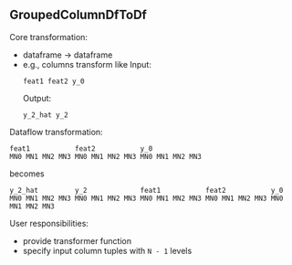 ## GroupedColumnDfToDf

Core transformation:
  - dataframe -> dataframe
  - e.g., columns transform like
    Input:
    ```
    feat1 feat2 y_0
    ```
    Output:
    ```
    y_2_hat y_2
    ```

Dataflow transformation:
```
feat1           feat2           y_0
MN0 MN1 MN2 MN3 MN0 MN1 MN2 MN3 MN0 MN1 MN2 MN3
```
becomes
```
y_2_hat         y_2             feat1           feat2           y_0
MN0 MN1 MN2 MN3 MN0 MN1 MN2 MN3 MN0 MN1 MN2 MN3 MN0 MN1 MN2 MN3 MN0 MN1 MN2 MN3
```

User responsibilities:
  - provide transformer function
  - specify input column tuples with `N - 1` levels
